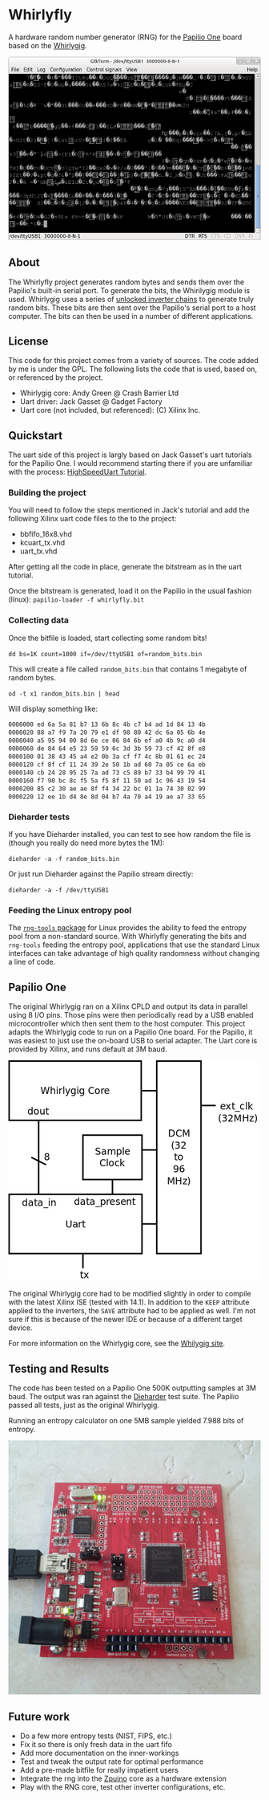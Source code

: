 # Whirlyfly

A hardware random number generator (RNG) for the
[Papilio One](www.papilio.cc) board based on the
[Whirlygig](http://warmcat.com/_wp/whirlygig-rng/).

![GtkTerm does not like chaos](./doc/gtkterm_sample.png)

## About

The Whirlyfly project generates random bytes and sends them over the
Papilio's built-in serial port.  To generate the bits, the Whirilygig
module is used.  Whirlygig uses a series of
[unlocked inverter chains](http://en.wikipedia.org/wiki/Ring_oscillator)
to generate truly random bits.  These bits are then sent over the
Papilio's serial port to a host computer.  The bits can then be used
in a number of different applications.

## License

This code for this project comes from a variety of sources.  The code
added by me is under the GPL.  The following lists the code that is
used, based on, or referenced by the project.

* Whirlygig core: Andy Green @ Crash Barrier Ltd
* Uart driver: Jack Gasset @ Gadget Factory
* Uart core (not included, but referenced): (C) Xilinx Inc.

## Quickstart

The uart side of this project is largly based on Jack Gasset's uart
tutorials for the Papilio One.  I would recommend starting there if
you are unfamiliar with the process:
[HighSpeedUart Tutorial](http://papilio.cc/index.php?n=Papilio.HighSpeedUART).

### Building the project

You will need to follow the steps mentioned in Jack's tutorial and add
the following Xilinx uart code files to the to the project:

* bbfifo_16x8.vhd
* kcuart_tx.vhd
* uart_tx.vhd

After getting all the code in place, generate the bitstream as in the
uart tutorial.

Once the bitstream is generated, load it on the Papilio in the usual
fashion (linux): `papilio-loader -f whirlyfly.bit`

### Collecting data

Once the bitfile is loaded, start collecting some random bits!

`dd bs=1K count=1000 if=/dev/ttyUSB1 of=random_bits.bin`

This will create a file called `random_bits.bin` that contains 1
megabyte of random bytes.

`od -t x1 random_bits.bin | head`

Will display something like:

    0000000 ed 6a 5a 81 b7 13 6b 8c 4b c7 b4 ad 1d 84 13 4b
    0000020 88 a7 f9 7a 20 79 e1 df 98 80 42 dc 6a 05 6b 4e
    0000040 a5 95 94 00 8d 6e ce 06 84 6b ef a0 4b 9c a0 d4
    0000060 de 84 64 e5 23 59 59 6c 3d 3b 59 73 cf 42 8f e8
    0000100 01 38 43 45 a4 e2 0b 3a cf f7 4c 8b 01 61 ec 24
    0000120 cf 8f cf 11 24 39 2e 50 1b ad 60 7a 05 ce 6a eb
    0000140 cb 24 28 95 25 7a ad 73 c5 89 b7 33 b4 99 79 41
    0000160 f7 90 bc 8c f5 5a f5 8f 11 50 ad 1c 96 43 19 54
    0000200 85 c2 30 ae ae 8f f4 34 22 bc 01 1a 74 30 02 99
    0000220 12 ee 1b d4 8e 8d 04 b7 4a 70 a4 19 ae a7 33 65

### Dieharder tests

If you have Dieharder installed, you can test to see how random the
file is (though you really do need more bytes the 1M):

`dieharder -a -f random_bits.bin`

Or just run Dieharder against the Papilio stream directly:

`dieharder -a -f /dev/ttyUSB1`

### Feeding the Linux entropy pool

The
[`rng-tools` package](http://sourceforge.net/projects/gkernel/files/rng-tools/)
for Linux provides the ability to feed the entropy pool from a
non-standard source.  With Whirlyfly generating the bits and
`rng-tools` feeding the entropy pool, applications that use the
standard Linux interfaces can take advantage of high quality
randomness without changing a line of code.

## Papilio One

The original Whirlygig ran on a Xilinx CPLD and output its data in
parallel using 8 I/O pins. Those pins were then periodically read by a
USB enabled microcontroller which then sent them to the host computer.
This project adapts the Whirlygig code to run on a Papilio One
board. For the Papilio, it was easiest to just use the on-board USB to
serial adapter.  The Uart core is provided by Xilinx, and runs default
at 3M baud.

![Overview diagram](./doc/whirlyfly_overview.png)

The original Whirlygig core had to be modified slightly in order to
compile with the latest Xilinx ISE (tested with 14.1).  In addition to
the `KEEP` attribute applied to the inverters, the `SAVE` attribute
had to be applied as well.  I'm not sure if this is because of the
newer IDE or because of a different target device.

For more information on the Whirlygig core, see the
[Whilygig site](http://warmcat.com/_wp/whirlygig-rng/).

## Testing and Results

The code has been tested on a Papilio One 500K outputting samples at
3M baud.  The output was ran against the
[Dieharder](http://www.phy.duke.edu/~rgb/General/dieharder.php) test
suite.  The Papilio passed all tests, just as the original Whirlygig.

Running an entropy calculator on one 5MB sample yielded 7.988
bits of entropy.

![Papillio hard at work](./doc/papillio_hard_at_work.png)

## Future work

* Do a few more entropy tests (NIST, FIPS, etc.)
* Fix it so there is only fresh data in the uart fifo
* Add more documentation on the inner-workings
* Test and tweak the output rate for optimal performance
* Add a pre-made bitfile for really impatient users
* Integrate the rng into the
    [Zpuino](http://www.alvie.com/zpuino/index.html) core as a
    hardware extension
* Play with the RNG core, test other inverter configurations, etc.
